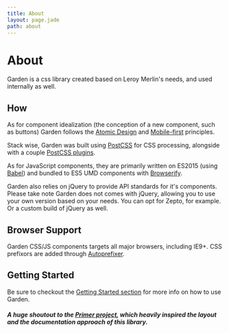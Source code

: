 ```yaml
---
title: About
layout: page.jade
path: about
---
```


# About
<p class="lead">Garden is a css library created based on Leroy Merlin's needs, and used internally as well.</p>

## How
As for component idealization (the conception of a new component, such as buttons) Garden follows the [Atomic Design](http://bradfrost.com/blog/post/atomic-web-design/) and [Mobile-first](http://bradfrost.com/blog/web/mobile-first-responsive-web-design/) principles.

Stack wise, Garden was built using [PostCSS](https://github.com/postcss/postcss) for CSS processing, alongside with a couple [PostCSS plugins](https://github.com/leroy-merlin-br/garden/blob/master/package.json).

As for JavaScript components, they are primarily written on ES2015 (using [Babel](babeljs.io)) and bundled to ES5 UMD components with [Browserify](http://browserify.org/).

Garden also relies on jQuery to provide API standards for it's components. Please take note Garden does not comes with jQuery, allowing you to use your own version based on your needs. You can opt for Zepto, for example. Or a custom build of jQuery as well.

## Browser Support
Garden CSS/JS components targets all major browsers, including IE9+. CSS prefixors are added through [Autoprefixer](https://github.com/postcss/autoprefixer).

## Getting Started
Be sure to checkout the [Getting Started section](getting-started.md) for more info on how to use Garden.

##### A huge shoutout to the [Primer project](https://primercss.io), which heavily inspired the layout and the documentation approach of this library.
